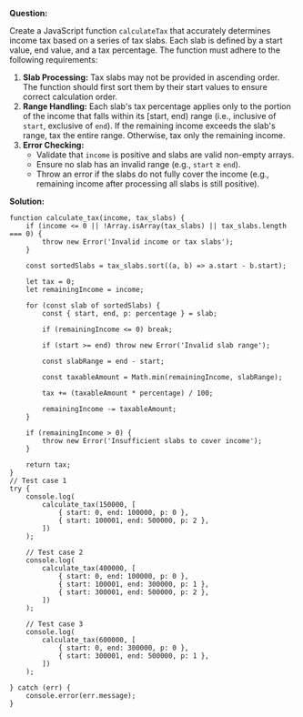 **Question:**

Create a JavaScript function `calculateTax` that accurately determines income tax based on a series of tax slabs. Each slab is defined by a start value, end value, and a tax percentage. The function must adhere to the following requirements:

1. **Slab Processing:** Tax slabs may not be provided in ascending order. The function should first sort them by their start values to ensure correct calculation order.
2. **Range Handling:** Each slab's tax percentage applies only to the portion of the income that falls within its [start, end) range (i.e., inclusive of `start`, exclusive of `end`). If the remaining income exceeds the slab's range, tax the entire range. Otherwise, tax only the remaining income.
3. **Error Checking:** 
   - Validate that `income` is positive and slabs are valid non-empty arrays.
   - Ensure no slab has an invalid range (e.g., `start` ≥ `end`).
   - Throw an error if the slabs do not fully cover the income (e.g., remaining income after processing all slabs is still positive).

**Solution:**
```
function calculate_tax(income, tax_slabs) {
    if (income <= 0 || !Array.isArray(tax_slabs) || tax_slabs.length === 0) {
        throw new Error('Invalid income or tax slabs');
    }

    const sortedSlabs = tax_slabs.sort((a, b) => a.start - b.start);

    let tax = 0;
    let remainingIncome = income;

    for (const slab of sortedSlabs) {
        const { start, end, p: percentage } = slab;

        if (remainingIncome <= 0) break;

        if (start >= end) throw new Error('Invalid slab range');

        const slabRange = end - start;

        const taxableAmount = Math.min(remainingIncome, slabRange);

        tax += (taxableAmount * percentage) / 100;

        remainingIncome -= taxableAmount;
    }

    if (remainingIncome > 0) {
        throw new Error('Insufficient slabs to cover income');
    }

    return tax;
}
// Test case 1
try {
    console.log(
        calculate_tax(150000, [
            { start: 0, end: 100000, p: 0 },
            { start: 100001, end: 500000, p: 2 },
        ])
    );

    // Test case 2
    console.log(
        calculate_tax(400000, [
            { start: 0, end: 100000, p: 0 },
            { start: 100001, end: 300000, p: 1 },
            { start: 300001, end: 500000, p: 2 },
        ])
    );

    // Test case 3
    console.log(
        calculate_tax(600000, [
            { start: 0, end: 300000, p: 0 },
            { start: 300001, end: 500000, p: 1 },
        ])
    );

} catch (err) {
    console.error(err.message);
}
```
